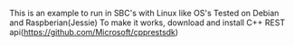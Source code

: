 This is an example to run in SBC's with Linux like OS's
Tested on Debian and Raspberian(Jessie)
To make it works, download and install C++ REST api(https://github.com/Microsoft/cpprestsdk)